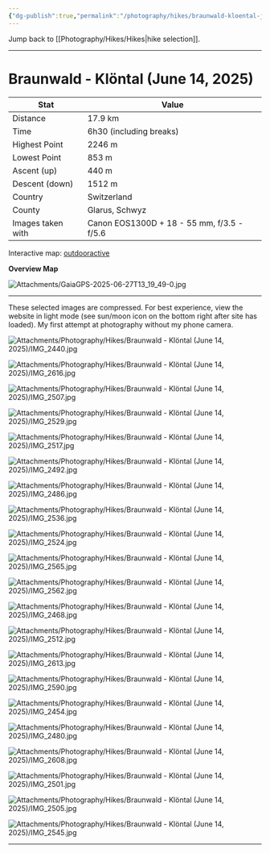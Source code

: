 ```yaml
---
{"dg-publish":true,"permalink":"/photography/hikes/braunwald-kloental-june-14-2025/","hide":"true","updated":"2025-06-28T23:25:27.000+02:00"}
---
```


Jump back to [[Photography/Hikes/Hikes\|hike selection]].

---
# Braunwald - Klöntal (June 14, 2025)

| Stat              | Value                                      |
| ----------------- | ------------------------------------------ |
| Distance          | 17.9 km                                    |
| Time              | 6h30 (including breaks)                    |
| Highest Point     | 2246 m                                     |
| Lowest Point      | 853 m                                      |
| Ascent (up)       | 440 m                                      |
| Descent (down)    | 1512 m                                     |
| Country           | Switzerland                                |
| County            | Glarus, Schwyz                             |
| Images taken with | Canon EOS1300D + 18 - 55 mm, f/3.5 - f/5.6 |

Interactive map: [outdooractive](https://www.outdooractive.com/en/route/hiking-trail/canton-of-glarus/braunwald-kloental/57076907/#dm=1)

**Overview Map**

![Attachments/GaiaGPS-2025-06-27T13_19_49-0.jpg](/img/user/Attachments/GaiaGPS-2025-06-27T13_19_49-0.jpg)

---
These selected images are compressed. For best experience, view the website in light mode (see sun/moon icon on the bottom right after site has loaded). My first attempt at photography without my phone camera.

![Attachments/Photography/Hikes/Braunwald - Klöntal (June 14, 2025)/IMG_2440.jpg](/img/user/Attachments/Photography/Hikes/Braunwald%20-%20Kl%C3%B6ntal%20(June%2014,%202025)/IMG_2440.jpg)

![Attachments/Photography/Hikes/Braunwald - Klöntal (June 14, 2025)/IMG_2616.jpg](/img/user/Attachments/Photography/Hikes/Braunwald%20-%20Kl%C3%B6ntal%20(June%2014,%202025)/IMG_2616.jpg)

![Attachments/Photography/Hikes/Braunwald - Klöntal (June 14, 2025)/IMG_2507.jpg](/img/user/Attachments/Photography/Hikes/Braunwald%20-%20Kl%C3%B6ntal%20(June%2014,%202025)/IMG_2507.jpg)

![Attachments/Photography/Hikes/Braunwald - Klöntal (June 14, 2025)/IMG_2529.jpg](/img/user/Attachments/Photography/Hikes/Braunwald%20-%20Kl%C3%B6ntal%20(June%2014,%202025)/IMG_2529.jpg)

![Attachments/Photography/Hikes/Braunwald - Klöntal (June 14, 2025)/IMG_2517.jpg](/img/user/Attachments/Photography/Hikes/Braunwald%20-%20Kl%C3%B6ntal%20(June%2014,%202025)/IMG_2517.jpg)

![Attachments/Photography/Hikes/Braunwald - Klöntal (June 14, 2025)/IMG_2492.jpg](/img/user/Attachments/Photography/Hikes/Braunwald%20-%20Kl%C3%B6ntal%20(June%2014,%202025)/IMG_2492.jpg)

![Attachments/Photography/Hikes/Braunwald - Klöntal (June 14, 2025)/IMG_2486.jpg](/img/user/Attachments/Photography/Hikes/Braunwald%20-%20Kl%C3%B6ntal%20(June%2014,%202025)/IMG_2486.jpg)

![Attachments/Photography/Hikes/Braunwald - Klöntal (June 14, 2025)/IMG_2536.jpg](/img/user/Attachments/Photography/Hikes/Braunwald%20-%20Kl%C3%B6ntal%20(June%2014,%202025)/IMG_2536.jpg)

![Attachments/Photography/Hikes/Braunwald - Klöntal (June 14, 2025)/IMG_2524.jpg](/img/user/Attachments/Photography/Hikes/Braunwald%20-%20Kl%C3%B6ntal%20(June%2014,%202025)/IMG_2524.jpg)

![Attachments/Photography/Hikes/Braunwald - Klöntal (June 14, 2025)/IMG_2565.jpg](/img/user/Attachments/Photography/Hikes/Braunwald%20-%20Kl%C3%B6ntal%20(June%2014,%202025)/IMG_2565.jpg)

![Attachments/Photography/Hikes/Braunwald - Klöntal (June 14, 2025)/IMG_2562.jpg](/img/user/Attachments/Photography/Hikes/Braunwald%20-%20Kl%C3%B6ntal%20(June%2014,%202025)/IMG_2562.jpg)

![Attachments/Photography/Hikes/Braunwald - Klöntal (June 14, 2025)/IMG_2468.jpg](/img/user/Attachments/Photography/Hikes/Braunwald%20-%20Kl%C3%B6ntal%20(June%2014,%202025)/IMG_2468.jpg)

![Attachments/Photography/Hikes/Braunwald - Klöntal (June 14, 2025)/IMG_2512.jpg](/img/user/Attachments/Photography/Hikes/Braunwald%20-%20Kl%C3%B6ntal%20(June%2014,%202025)/IMG_2512.jpg)

![Attachments/Photography/Hikes/Braunwald - Klöntal (June 14, 2025)/IMG_2613.jpg](/img/user/Attachments/Photography/Hikes/Braunwald%20-%20Kl%C3%B6ntal%20(June%2014,%202025)/IMG_2613.jpg)

![Attachments/Photography/Hikes/Braunwald - Klöntal (June 14, 2025)/IMG_2590.jpg](/img/user/Attachments/Photography/Hikes/Braunwald%20-%20Kl%C3%B6ntal%20(June%2014,%202025)/IMG_2590.jpg)

![Attachments/Photography/Hikes/Braunwald - Klöntal (June 14, 2025)/IMG_2454.jpg](/img/user/Attachments/Photography/Hikes/Braunwald%20-%20Kl%C3%B6ntal%20(June%2014,%202025)/IMG_2454.jpg)

![Attachments/Photography/Hikes/Braunwald - Klöntal (June 14, 2025)/IMG_2480.jpg](/img/user/Attachments/Photography/Hikes/Braunwald%20-%20Kl%C3%B6ntal%20(June%2014,%202025)/IMG_2480.jpg)

![Attachments/Photography/Hikes/Braunwald - Klöntal (June 14, 2025)/IMG_2608.jpg](/img/user/Attachments/Photography/Hikes/Braunwald%20-%20Kl%C3%B6ntal%20(June%2014,%202025)/IMG_2608.jpg)

![Attachments/Photography/Hikes/Braunwald - Klöntal (June 14, 2025)/IMG_2501.jpg](/img/user/Attachments/Photography/Hikes/Braunwald%20-%20Kl%C3%B6ntal%20(June%2014,%202025)/IMG_2501.jpg)

![Attachments/Photography/Hikes/Braunwald - Klöntal (June 14, 2025)/IMG_2505.jpg](/img/user/Attachments/Photography/Hikes/Braunwald%20-%20Kl%C3%B6ntal%20(June%2014,%202025)/IMG_2505.jpg)

![Attachments/Photography/Hikes/Braunwald - Klöntal (June 14, 2025)/IMG_2545.jpg](/img/user/Attachments/Photography/Hikes/Braunwald%20-%20Kl%C3%B6ntal%20(June%2014,%202025)/IMG_2545.jpg)

---